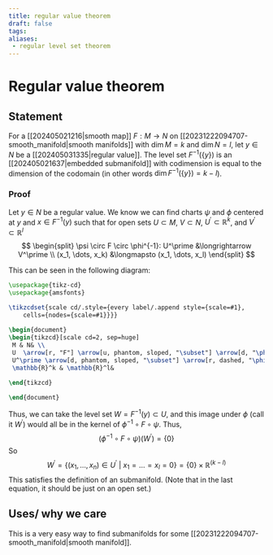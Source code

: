 ```yaml
---
title: regular value theorem
draft: false
tags:
aliases:
 - regular level set theorem
---
```

# Regular value theorem
## Statement
For a [[202405021216|smooth map]] $F:M \to N$ on [[20231222094707-smooth_manifold|smooth manifolds]] with $\dim M = k$ and $\dim N = l$, let $y \in N$ be a [[202405031335|regular value]]. 
The level set $F^{-1}(\{y\})$ is an [[202405021637|embedded submanifold]] with codimension is equal to the dimension of the codomain (in other words $\dim F^{-1}(\{y\}) = k-l$). 

### Proof
Let $y \in N$ be a regular value.
We know we can find charts $\psi$ and $\phi$ centered at $y$ and $x \in F^{-1}(y)$ such that for open sets $U \subset M$, $V \subset N$, $U^{\prime} \subset \mathbb{R}^k$, and $V^\prime \subset \mathbb{R}^l$ 
$$
\begin{split} \psi \circ F \circ \phi^{-1}: U^\prime &\longrightarrow V^\prime \\
(x_1, \dots, x_k) &\longmapsto (x_1, \dots, x_l)
\end{split}
$$

This can be seen in the following diagram:
```tikz
\usepackage{tikz-cd}
\usepackage{amsfonts}

\tikzcdset{scale cd/.style={every label/.append style={scale=#1},
    cells={nodes={scale=#1}}}}
	
\begin{document}
\begin{tikzcd}[scale cd=2, sep=huge]
 M & N& \\
 U  \arrow[r, "F"] \arrow[u, phantom, sloped, "\subset"] \arrow[d, "\phi"] & V  \arrow[d, "\psi"]\arrow[u, phantom, sloped, "\subset"]&  y \arrow[d, mapsto] \\
 U^\prime \arrow[d, phantom, sloped, "\subset"] \arrow[r, dashed, "\phi^{-1} \circ F \circ \psi"] & V^\prime\arrow[d, phantom, sloped, "\subset"] & 0\\
 \mathbb{R}^k & \mathbb{R}^l&

\end{tikzcd}

\end{document}
```

Thus, we can take the level set $W = F^{-1}(y) \subset U$, and this image under $\phi$ (call it $W^\prime$) would all be in the kernel of $\phi^{-1} \circ F \circ \psi$. 
Thus, 
$$(\phi^{-1} \circ F \circ \psi )(W^\prime) = \{0\}$$
So 
$$W^\prime = \{(x_1, \dots, x_n) \in U^\prime \ | \ x_1 = \dots = x_l = 0\} = \{0\} \times \mathbb{R}^{(k-l)}$$
This satisfies the definition of an submanifold. 
(Note that in the last equation, it should be just on an open set.)
## Uses/ why we care
This is a very easy way to find submanifolds for some [[20231222094707-smooth_manifold|smooth manifold]]. 


